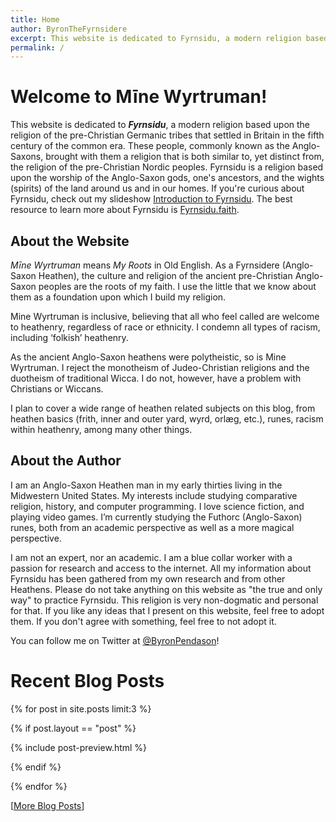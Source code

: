 ```yaml
---
title: Home
author: ByronTheFyrnsidere
excerpt: This website is dedicated to Fyrnsidu, a modern religion based upon the religion of the pre-Christian Germanic tribes that settled in Britain in the fifth century of the common era. 
permalink: /
---
```


# Welcome to Mīne Wyrtruman!

This website is dedicated to ***Fyrnsidu***, a modern religion based upon the religion of the
pre-Christian Germanic tribes that settled in Britain in the fifth century of the common era.
These people, commonly known as the Anglo-Saxons, brought with them a religion that is both
similar to, yet distinct from, the religion of the pre-Christian Nordic peoples. Fyrnsidu is a
religion based upon the worship of the Anglo-Saxon gods, one's ancestors, and the wights (spirits)
of the land around us and in our homes. If you're curious about Fyrnsidu, check out my slideshow [Introduction to Fyrnsidu](/fyrnsidu_intro/). The best resource to learn more about Fyrnsidu is [Fyrnsidu.faith](https://Fyrnsidu.faith).

## About the Website

*Mīne Wyrtruman* means *My Roots* in Old English. As a Fyrnsidere (Anglo-Saxon Heathen), the culture and religion of the ancient pre-Christian Anglo-Saxon peoples are the roots of my faith. I use the little that we know about them as a foundation upon which I build my religion.

Mine Wyrtruman is inclusive, believing that all who feel called are welcome to heathenry, regardless of race or ethnicity. I condemn all types of racism, including ‘folkish’ heathenry.

As the ancient Anglo-Saxon heathens were polytheistic, so is Mine Wyrtruman. I reject the monotheism of Judeo-Christian religions and the duotheism of traditional Wicca. I do not, however, have a problem with Christians or Wiccans.

I plan to cover a wide range of heathen related subjects on this blog, from heathen basics (frith, inner and outer yard, wyrd, orlæg, etc.), runes, racism within heathenry, among many other things.

## About the Author

I am an Anglo-Saxon Heathen man in my early thirties living in the Midwestern United States. My interests include studying comparative religion, history, and computer programming. I love science fiction, and playing video games. I’m currently studying the Futhorc (Anglo-Saxon) runes, both from an academic perspective as well as a more magical perspective.

I am not an expert, nor an academic. I am a blue collar worker with a passion for research and access to the internet. All my information about Fyrnsidu has been gathered from my own research and from other Heathens. Please do not take anything on this website as "the true and only way" to practice Fyrnsidu. This religion is very non-dogmatic and personal for that. If you like any ideas that I present on this website, feel free to adopt them. If you don't agree with something, feel free to not adopt it.

You can follow me on Twitter at [@ByronPendason](https://twitter.com/ByronPendason)!

# Recent Blog Posts

{% for post in site.posts limit:3 %}

{% if post.layout == "post" %}

{% include post-preview.html %}

{% endif %}

{% endfor %}

[[More Blog Posts](/blog)]
